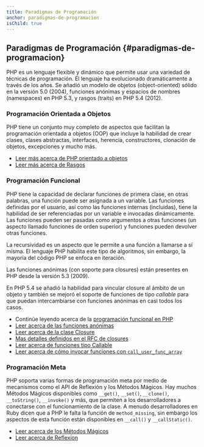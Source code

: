 ```yaml
---
title: Paradigmas de Programación
anchor: paradigmas-de-programacion
isChild: true
---
```


## Paradigmas de Programación {#paradigmas-de-programacion}

PHP es un lenguaje flexible y dinámico que permite usar una variedad de técnicas de programación. El lenguaje ha evolucionado dramáticamente a través de los años. Se añadió un modelo de objetos (object-oriented) sólido en la versión 5.0 (2004), funciones anónimas y espacios de nombres (namespaces) en PHP 5.3, y rasgos (traits) en PHP 5.4 (2012).

### Programación Orientada a Objetos

PHP tiene un conjunto muy completo de aspectos que facilitan la programación orientada a objetos (OOP) que incluye la habilidad de crear clases, clases abstractas, interfaces, herencia, constructores, clonación de objetos, excepciones y mucho más.

* [Leer más acerca de PHP orientado a objetos][oop]
* [Leer más acerca de Rasgos][traits]

### Programación Funcional

PHP tiene la capacidad de declarar funciones de primera clase, en otras palabras, una función puede ser asignada a un variable. Las funciones definidas por el usuario, así como las funciones internas (incluidas), tiene la habilidad de ser referenciadas por un variable e invocadas dinámicamente. Las funciones pueden ser pasadas como argumentos a otras funciones (un aspecto llamado funciones de orden superior)  y funciones pueden devolver otras funciones.

La recursividad es un aspecto que le permite a una función a llamarse a sí misma. El lenguaje PHP habilita este tipo de algoritmos, sin embargo, la mayoría del código PHP se enfoca en iteración.

Las funciones anónimas (con soporte para closures) están presentes en PHP desde la versión 5.3 (2009).

En PHP 5.4 se añadió la habilidad para vincular closure al ámbito de un objeto y también se mejoró el soporte de funciones de tipo _callable_ para que puedan intercambiarse con funciones anónimas en casi todos los casos.

* Continúe leyendo acerca de la [programación funcional en PHP](./pages/Functional-Programming.html)
* [Leer acerca de las funciones anónimas][anonymous-functions]
* [Leer acerca de la clase Closure][closure-class]
* [Mas detalles definidos en el RFC de closures][closures-rfc]
* [Leer acerca de funciones tipo Callable][callables]
* [Leer acerca de cómo invocar funciones con `call_user_func_array`][call-user-func-array]

### Programación Meta

PHP soporta varias formas de programación meta por medio de mecanismos como el API de Reflexión y los Métodos Mágicos. Hay muchos Métodos Mágicos disponibles como `__get()`, `__set()`, `__clone()`, `__toString()`, `__invoke()` y más, que permiten a los desarrolladores a conectarse con el funcionamiento de la clase. A menudo desarrolladores en Ruby dicen que a PHP le falta la función de `method_missing`, sin embargo los aspectos de esta función están disponibles en `__call()` y `__callStatic()`.

* [Leer acerca de los Métodos Mágicos][magic-methods]
* [Leer acerca de Reflexion][reflection]

[namespaces]: http://php.net/manual/es/language.namespaces.php
[overloading]: http://uk.php.net/manual/es/language.oop5.overloading.php
[oop]: http://www.php.net/manual/es/language.oop5.php
[anonymous-functions]: http://www.php.net/manual/es/functions.anonymous.php
[closure-class]: http://php.net/manual/es/class.closure.php
[callables]: http://php.net/manual/es/language.types.callable.php
[magic-methods]: http://php.net/manual/es/language.oop5.magic.php
[reflection]: http://www.php.net/manual/es/intro.reflection.php
[traits]: http://www.php.net/manual/es/language.oop5.traits.php
[call-user-func-array]: http://php.net/manual/es/function.call-user-func-array.php
[closures-rfc]: https://wiki.php.net/rfc/closures
